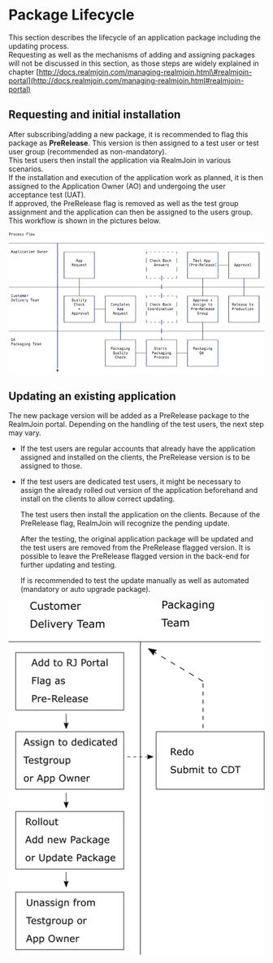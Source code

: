 # Package Lifecycle

This section describes the lifecycle of an application package including the updating process.  
Requesting as well as the mechanisms of adding and assigning packages will not be discussed in this section, as those steps are widely explained in chapter [http://docs.realmjoin.com/managing-realmjoin.html\#realmjoin-portal](http://docs.realmjoin.com/managing-realmjoin.html#realmjoin-portal)

## Requesting and initial installation

After subscribing/adding a new package, it is recommended to flag this package as **PreRelease**. This version is then assigned to a test user or test user group \(recommended as non-mandatory\).  
This test users then install the application via RealmJoin in various scenarios.  
If the installation and execution of the application work as planned, it is then assigned to the Application Owner \(AO\) and undergoing the user acceptance test \(UAT\).  
If approved, the PreRelease flag is removed as well as the test group assignment and the application can then be assigned to the users group. This workflow is shown in the pictures below.

[![RJ packaging workflow](../.gitbook/assets/rj-package-workflow.png)](https://github.com/realmjoin/realmjoin-gitbooks/tree/3c2250fcc0d712e1b40ac535a1766b57ce01910c/docs/media/rj-package-workflow.png)

## Updating an existing application

The new package version will be added as a PreRelease package to the RealmJoin portal. Depending on the handling of the test users, the next step may vary.

* If the test users are regular accounts that already have the application assigned and installed on the clients, the PreRelease version is to be assigned to those.
* If the test users are dedicated test users, it might be necessary to assign the already rolled out version of the application beforehand and install on the clients to allow correct updating.  

  The test users then install the application on the clients. Because of the PreRelease flag, RealmJoin will recognize the pending update.  

  After the testing, the original application package will be updated and the test users are removed from the PreRelease flagged version. It is possible to leave the PreRelease flagged version in the back-end for further updating and testing.

  If is recommended to test the update manually as well as automated \(mandatory or auto upgrade package\).

[![RJ packaging workflow detail](../.gitbook/assets/rj-package-workflow-detail.png)](https://github.com/realmjoin/realmjoin-gitbooks/tree/3c2250fcc0d712e1b40ac535a1766b57ce01910c/docs/media/rj-package-workflow-detail.png)


